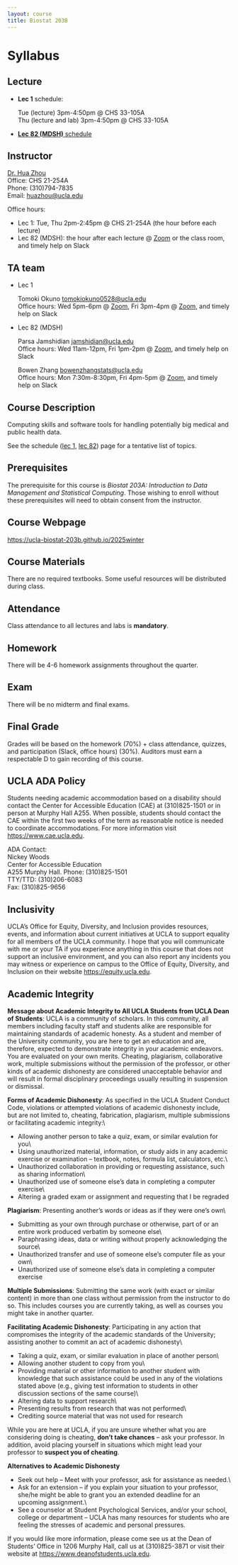 ```yaml
---
layout: course
title: Biostat 203B
---
```


# Syllabus

## Lecture

- **Lec 1** schedule: 

    Tue (lecture) 3pm-4:50pm @ CHS 33-105A\
    Thu (lecture and lab) 3pm-4:50pm @ CHS 33-105A

- [**Lec 82 (MDSH)** schedule](https://ucla-biostat-203b.github.io/2025winter/schedule/schedule-lec82.html)

## Instructor

[Dr. Hua Zhou](http://hua-zhou.github.io/)\
Office: CHS 21-254A\
Phone: (310)794-7835\
Email: <huazhou@ucla.edu>  

Office hours:  
- Lec 1: Tue, Thu 2pm-2:45pm @ CHS 21-254A (the hour before each lecture)  
- Lec 82 (MDSH): the hour after each lecture @ [Zoom](https://ucla.zoom.us/j/92818013711) or the class room, and timely help on Slack  

## TA team

- Lec 1

    Tomoki Okuno <tomokiokuno0528@ucla.edu>  
    Office hours: Wed 5pm-6pm @ [Zoom](https://ucla.zoom.us/j/92818013711), Fri 3pm-4pm @ [Zoom](https://ucla.zoom.us/j/92818013711), and timely help on Slack   

- Lec 82 (MDSH)

    Parsa Jamshidian <jamshidian@ucla.edu>  
    Office hours: Wed 11am-12pm, Fri 1pm-2pm @ [Zoom](https://ucla.zoom.us/j/92818013711), and timely help on Slack  

    Bowen Zhang <bowenzhangstats@ucla.edu>  
    Office hours: Mon 7:30m-8:30pm, Fri 4pm-5pm @ [Zoom](https://ucla.zoom.us/j/92818013711), and timely help on Slack  

## Course Description

Computing skills and software tools for handling potentially big medical and public health data.

See the schedule ([lec 1](https://ucla-biostat-203b.github.io/2025winter/schedule/schedule-lec1.html), [lec 82](https://ucla-biostat-203b.github.io/2025winter/schedule/schedule-lec82.html)) page for a tentative list of topics.

## Prerequisites

The prerequisite for this course is *Biostat 203A: Introduction to Data Management and Statistical Computing*. Those wishing to enroll without these prerequisites will need to obtain consent from the instructor.

## Course Webpage

<https://ucla-biostat-203b.github.io/2025winter>

## Course Materials

There are no required textbooks. Some useful resources will be distributed during class.

## Attendance

Class attendance to all lectures and labs is **mandatory**.

## Homework

There will be 4-6 homework assignments throughout the quarter.

## Exam

There will be no midterm and final exams.

## Final Grade

Grades will be based on the homework (70%) + class attendance, quizzes, and participation (Slack, office hours) (30%). Auditors must earn a respectable D to gain recording of this course.

## UCLA ADA Policy

Students needing academic accommodation based on a disability should contact the Center for Accessible Education (CAE) at (310)825-1501 or in person at Murphy Hall A255. When possible, students should contact the CAE within the first two weeks of the term as reasonable notice is needed to coordinate accommodations. For more information visit <https://www.cae.ucla.edu>.

ADA Contact:\
Nickey Woods\
Center for Accessible Education\
A255 Murphy Hall. Phone: (310)825-1501\
TTY/TTD: (310)206-6083\
Fax: (310)825-9656

## Inclusivity

UCLA’s Office for Equity, Diversity, and Inclusion provides resources, events, and information about current initiatives at UCLA to support equality for all members of the UCLA community. I hope that you will communicate with me or your TA if you experience anything in this course that does not support an inclusive environment, and you can also report any incidents you may witness or experience on campus to the Office of Equity, Diversity, and Inclusion on their website <https://equity.ucla.edu>.

## Academic Integrity

**Message about Academic Integrity to All UCLA Students from UCLA Dean of Students**: UCLA is a community of scholars. In this community, all members including faculty staff and students alike are responsible for maintaining standards of academic honesty. As a student and member of the University community, you are here to get an education and are, therefore, expected to demonstrate integrity in your academic endeavors. You are evaluated on your own merits. Cheating, plagiarism, collaborative work, multiple submissions without the permission of the professor, or other kinds of academic dishonesty are considered unacceptable behavior and will result in formal disciplinary proceedings usually resulting in suspension or dismissal.

**Forms of Academic Dishonesty**: As specified in the UCLA Student Conduct Code, violations or attempted violations of academic dishonesty include, but are not limited to, cheating, fabrication, plagiarism, multiple submissions or facilitating academic integrity:\
* Allowing another person to take a quiz, exam, or similar evalution for you\
* Using unauthorized material, information, or study aids in any academic exercise or examination – textbook, notes, formula list, calculators, etc.\
* Unauthorized collaboration in providing or requesting assistance, such as sharing information\
* Unauthorized use of someone else’s data in completing a computer exercise\
* Altering a graded exam or assignment and requesting that I be regraded

**Plagiarism**: Presenting another’s words or ideas as if they were one’s own\
* Submitting as your own through purchase or otherwise, part of or an entire work produced verbatim by someone else\
* Paraphrasing ideas, data or writing without properly acknowledging the source\
* Unauthorized transfer and use of someone else’s computer file as your own\
* Unauthorized use of someone else’s data in completing a computer exercise

**Multiple Submissions**: Submitting the same work (with exact or similar content) in more than one class without permission from the instructor to do so. This includes courses you are currently taking, as well as courses you might take in another quarter.

**Facilitating Academic Dishonesty**: Participating in any action that compromises the integrity of the academic standards of the University; assisting another to commit an act of academic dishonesty\
* Taking a quiz, exam, or similar evaluation in place of another person\
* Allowing another student to copy from you\
* Providing material or other information to another student with knowledge that such assistance could be used in any of the violations stated above (e.g., giving test information to students in other discussion sections of the same course)\
* Altering data to support research\
* Presenting results from research that was not performed\
* Crediting source material that was not used for research

While you are here at UCLA, if you are unsure whether what you are considering doing is cheating, **don’t take chances** – ask your professor. In addition, avoid placing yourself in situations which might lead your professor to **suspect you of cheating**.

**Alternatives to Academic Dishonesty**

-   Seek out help – Meet with your professor, ask for assistance as needed.\
-   Ask for an extension – if you explain your situation to your professor, she/he might be able to grant you an extended deadline for an upcoming assignment.\
-   See a counselor at Student Psychological Services, and/or your school, college or department – UCLA has many resources for students who are feeling the stresses of academic and personal pressures.

If you would like more information, please come see us at the Dean of Students’ Office in 1206 Murphy Hall, call us at (310)825-3871 or visit their website at <https://www.deanofstudents.ucla.edu>.
